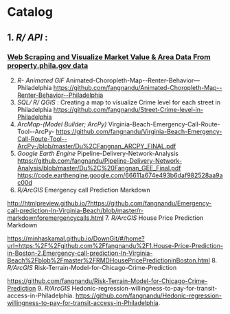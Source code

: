 # Catalog
## 1. *R/ API* :
### [Web Scraping and Visualize Market Value & Area Data From property.phila.gov data](https://github.com/fangnandu/Web-Scraping-House-Value-in-Rittenhouse-Philadelphia)
2. *R- Animated GIF*
Animated-Choropleth-Map--Renter-Behavior—Philadelphia
https://github.com/fangnandu/Animated-Choropleth-Map--Renter-Behavior--Philadelphia
3. *SQL/ R/ QGIS* :
Creating a map to visualize Crime level for each street in Philadelphia
https://github.com/fangnandu/Street-Crime-level-in-Philadelphia
4. *ArcMap-(Model Builder; ArcPy)*
Virginia-Beach-Emergency-Call-Route-Tool--ArcPy-
https://github.com/fangnandu/Virginia-Beach-Emergency-Call-Route-Tool--ArcPy-/blob/master/Du%2CFangnan_ARCPY_FINAL.pdf
5. *Google Earth Engine*
Pipeline-Delivery-Network-Analysis
https://github.com/fangnandu/Pipeline-Delivery-Network-Analysis/blob/master/Du%2C%20Fangnan_GEE_Final.pdf
https://code.earthengine.google.com/66611a674e493b6daf982528aa9ac00d
6. *R/ArcGIS*
Emergency call Prediction Markdown

http://htmlpreview.github.io/?https://github.com/fangnandu/Emergency-call-prediction-In-Virginia-Beach/blob/master/r-markdownforemergencycalls.html
7. *R/ArcGIS*
House Price Prediction Markdown

https://minhaskamal.github.io/DownGit/#/home?url=https:%2F%2Fgithub.com%2Ffangnandu%2F1.House-Price-Prediction-in-Boston-2.Emergency-call-prediction-In-Virginia-Beach%2Fblob%2Fmaster%2FRMDHousePricePredictioninBoston.html
8. *R/ArcGIS*
Risk-Terrain-Model-for-Chicago-Crime-Prediction

https://github.com/fangnandu/Risk-Terrain-Model-for-Chicago-Crime-Prediction
9. *R/ArcGIS*
Hedonic-regression-willingness-to-pay-for-transit-access-in-Philadelphia.
https://github.com/fangnandu/Hedonic-regression-willingness-to-pay-for-transit-access-in-Philadelphia.
          
